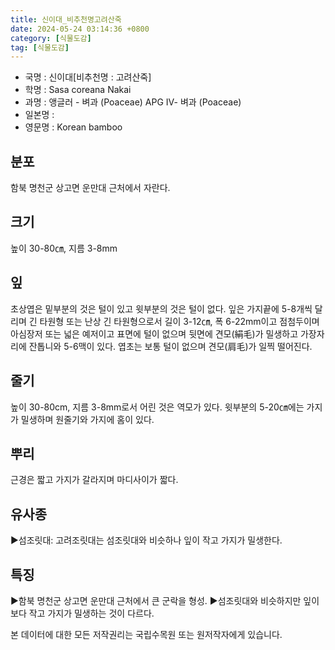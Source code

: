 ```yaml
---
title: 신이대_비추천명고려산죽
date: 2024-05-24 03:14:36 +0800
category: [식물도감]
tag: [식물도감]
---
```




- 국명 : 신이대[비추천명 : 고려산죽]
- 학명 : Sasa coreana Nakai
- 과명 : 앵글러 - 벼과 (Poaceae) APG Ⅳ- 벼과 (Poaceae)
- 일본명 : 
- 영문명 : Korean bamboo


## 분포
함북 명천군 상고면 운만대 근처에서 자란다.
## 크기
높이 30-80㎝, 지름 3-8mm
## 잎
초상엽은 밑부분의 것은 털이 있고 윗부분의 것은 털이 없다. 잎은 가지끝에 5-8개씩 달리며 긴 타원형 또는 난상 긴 타원형으로서 길이 3-12㎝, 폭 6-22mm이고 점첨두이며 아심장저 또는 넓은 예저이고 표면에 털이 없으며 뒷면에 견모(絹毛)가 밀생하고 가장자리에 잔톱니와 5-6맥이 있다. 엽초는 보통 털이 없으며 견모(肩毛)가 일찍 떨어진다.
## 줄기
높이 30-80cm, 지름 3-8mm로서 어린 것은 역모가 있다. 윗부분의 5-20㎝에는 가지가 밀생하며 원줄기와 가지에 홈이 있다.
## 뿌리
근경은 짧고 가지가 갈라지며 마디사이가 짧다.
## 유사종
▶섬조릿대: 고려조릿대는 섬조릿대와 비슷하나 잎이 작고 가지가 밀생한다.
## 특징
▶함북 명천군 상고면 운만대 근처에서 큰 군락을 형성.▶섬조릿대와 비슷하지만 잎이 보다 작고 가지가 밀생하는 것이 다르다.






본 데이터에 대한 모든 저작권리는 국립수목원 또는 원저작자에게 있습니다.
